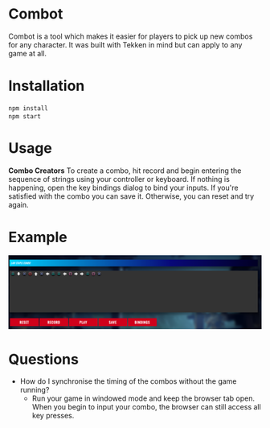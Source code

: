 # Combot

Combot is a tool which makes it easier for players to pick up new combos for any character. It was built with Tekken in mind but can apply to any game at all.

# Installation
```
npm install
npm start
```

# Usage
**Combo Creators**
To create a combo, hit record and begin entering the sequence of strings using your controller or keyboard. If nothing is happening, open the key bindings dialog to bind your inputs.
If you're satisfied with the combo you can save it. Otherwise, you can reset and try again.

# Example
![Example](https://github.com/pakiKanga/combo-assist/blob/master/exampleCombo.PNG "Example Combo")

# Questions
* How do I synchronise the timing of the combos without the game running?
	* Run your game in windowed mode and keep the browser tab open. When you begin to input your combo, the browser can still access all key presses.
